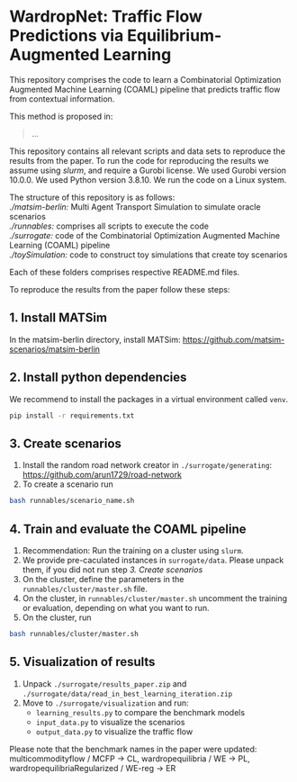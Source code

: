 # WardropNet: Traffic Flow Predictions via Equilibrium-Augmented Learning

This repository comprises the code to learn a Combinatorial Optimization Augmented Machine Learning (COAML) pipeline that predicts traffic flow from contextual information.

This method is proposed in:
> ...

This repository contains all relevant scripts and data sets to reproduce the results from the paper. 
To run the code for reproducing the results we assume using *slurm*, and require a Gurobi license. 
We used Gurobi version 10.0.0. 
We used Python version 3.8.10. 
We run the code on a Linux system. 

The structure of this repository is as follows:  
*./matsim-berlin:* Multi Agent Transport Simulation to simulate oracle scenarios  
*./runnables:* comprises all scripts to execute the code  
*./surrogate:* code of the Combinatorial Optimization Augmented Machine Learning (COAML) pipeline  
*./toySimulation:* code to construct toy simulations that create toy scenarios  

Each of these folders comprises respective README.md files.

To reproduce the results from the paper follow these steps:
## 1. Install MATSim
In the matsim-berlin directory, install MATSim: https://github.com/matsim-scenarios/matsim-berlin

## 2. Install python dependencies
We recommend to install the packages in a virtual environment called `venv`.
```bash 
pip install -r requirements.txt
```

## 3. Create scenarios
1. Install the random road network creator in `./surrogate/generating`: https://github.com/arun1729/road-network
2. To create a scenario run
```bash 
bash runnables/scenario_name.sh
```

## 4. Train and evaluate the COAML pipeline
1. Recommendation: Run the training on a cluster using `slurm`.
2. We provide pre-caculated instances in `surrogate/data`. Please unpack them, if you did not run step *3. Create scenarios*
3. On the cluster, define the parameters in the `runnables/cluster/master.sh` file.
4. On the cluster, in `runnables/cluster/master.sh` uncomment the training or evaluation, depending on what you want to run.
5. On the cluster, run 
```bash 
bash runnables/cluster/master.sh
```

## 5. Visualization of results
1. Unpack `./surrogate/results_paper.zip` and `./surrogate/data/read_in_best_learning_iteration.zip`
1. Move to `./surrogate/visualization` and run:
   - `learning_results.py` to compare the benchmark models
   - `input_data.py` to visualize the scenarios
   - `output_data.py` to visualize the traffic flow

Please note that the benchmark names in the paper were updated: multicommodityflow / MCFP -> CL, wardropequilibria / WE -> PL, wardropequilibriaRegularized / WE-reg -> ER
